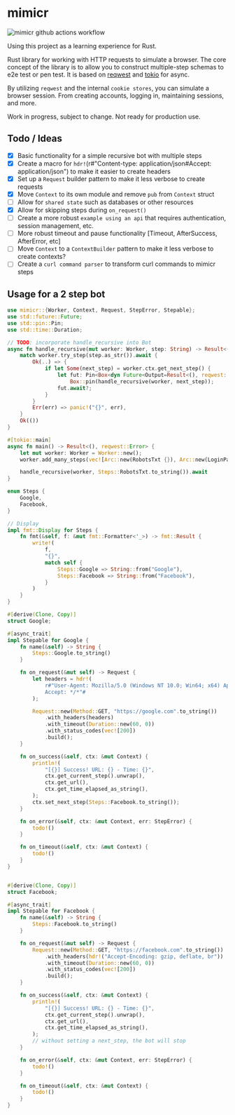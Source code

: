 # mimicr

![mimicr github actions workflow](https://github.com/netr/mimicr/actions/workflows/mimicr.yml/badge.svg)

Using this project as a learning experience for Rust.

Rust library for working with HTTP requests to simulate a browser. The core concept of the library is to allow you to
construct multiple-step schemas to e2e test or pen test. It is based
on [reqwest](https://docs.rs/reqwest/latest/reqwest/index.html)
and [tokio](https://docs.rs/tokio/latest/tokio/index.html) for async.

By utilizing `reqwest` and the internal `cookie stores`, you can simulate a browser session. From creating accounts,
logging
in, maintaining sessions, and more.

Work in progress, subject to change. Not ready for production use.

## Todo / Ideas

- [x] Basic functionality for a simple recursive bot with multiple steps
- [x] Create a macro for `hdr!`(r#"Content-type: application/json#Accept: application/json") to make it easier to create
  headers
- [x] Set up a `Request` builder pattern to make it less verbose to create requests
- [X] Move `Context` to its own module and remove `pub` from `Context` struct
- [ ] Allow for `shared state` such as databases or other resources
- [X] Allow for skipping steps during `on_request()`
- [ ] Create a more robust `example using an api` that requires authentication, session management, etc.
- [ ] More robust timeout and pause functionality [Timeout, AfterSuccess, AfterError, etc]
- [ ] Move `Context` to a `ContextBuilder` pattern to make it less verbose to create contexts?
- [ ] Create a `curl command parser` to transform curl commands to mimicr steps

## Usage for a 2 step bot

```rust
use mimicr::{Worker, Context, Request, StepError, Stepable};
use std::future::Future;
use std::pin::Pin;
use std::time::Duration;

// TODO: incorporate handle_recursive into Bot
async fn handle_recursive(mut worker: Worker, step: String) -> Result<(), reqwest::Error> {
    match worker.try_step(step.as_str()).await {
        Ok(..) => {
            if let Some(next_step) = worker.ctx.get_next_step() {
                let fut: Pin<Box<dyn Future<Output=Result<(), reqwest::Error>>>> =
                    Box::pin(handle_recursive(worker, next_step));
                fut.await?;
            }
        }
        Err(err) => panic!("{}", err),
    }
    Ok(())
}

#[tokio::main]
async fn main() -> Result<(), reqwest::Error> {
    let mut worker: Worker = Worker::new();
    worker.add_many_steps(vec![Arc::new(RobotsTxt {}), Arc::new(LoginPage {})]);

    handle_recursive(worker, Steps::RobotsTxt.to_string()).await
}

enum Steps {
    Google,
    Facebook,
}

// Display
impl fmt::Display for Steps {
    fn fmt(&self, f: &mut fmt::Formatter<'_>) -> fmt::Result {
        write!(
            f,
            "{}",
            match self {
                Steps::Google => String::from("Google"),
                Steps::Facebook => String::from("Facebook"),
            }
        )
    }
}

#[derive(Clone, Copy)]
struct Google;

#[async_trait]
impl Stepable for Google {
    fn name(&self) -> String {
        Steps::Google.to_string()
    }

    fn on_request(&mut self) -> Request {
        let headers = hdr!(
            r#"User-Agent: Mozilla/5.0 (Windows NT 10.0; Win64; x64) AppleWebKit/537.36 (KHTML, like Gecko) Chrome/116.0.0.0 Safari/537.36
            Accept: */*"#
        );

        Request::new(Method::GET, "https://google.com".to_string())
            .with_headers(headers)
            .with_timeout(Duration::new(60, 0))
            .with_status_codes(vec![200])
            .build();
    }

    fn on_success(&self, ctx: &mut Context) {
        println!(
            "[{}] Success! URL: {} - Time: {}",
            ctx.get_current_step().unwrap(),
            ctx.get_url(),
            ctx.get_time_elapsed_as_string(),
        );
        ctx.set_next_step(Steps::Facebook.to_string());
    }

    fn on_error(&self, ctx: &mut Context, err: StepError) {
        todo!()
    }

    fn on_timeout(&self, ctx: &mut Context) {
        todo!()
    }
}


#[derive(Clone, Copy)]
struct Facebook;

#[async_trait]
impl Stepable for Facebook {
    fn name(&self) -> String {
        Steps::Facebook.to_string()
    }

    fn on_request(&mut self) -> Request {
        Request::new(Method::GET, "https://facebook.com".to_string())
            .with_headers(hdr!("Accept-Encoding: gzip, deflate, br"))
            .with_timeout(Duration::new(60, 0))
            .with_status_codes(vec![200])
            .build();
    }

    fn on_success(&self, ctx: &mut Context) {
        println!(
            "[{}] Success! URL: {} - Time: {}",
            ctx.get_current_step().unwrap(),
            ctx.get_url(),
            ctx.get_time_elapsed_as_string(),
        );
        // without setting a next_step, the bot will stop
    }

    fn on_error(&self, ctx: &mut Context, err: StepError) {
        todo!()
    }

    fn on_timeout(&self, ctx: &mut Context) {
        todo!()
    }
}
```